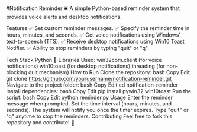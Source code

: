 #Notification Reminder 🛎️
A simple Python-based reminder system that provides voice alerts and desktop notifications.

Features
✅ Set custom reminder messages.
✅ Specify the reminder time in hours, minutes, and seconds.
✅ Get voice notifications using Windows' text-to-speech (TTS).
✅ Receive desktop notifications using Win10 Toast Notifier.
✅ Ability to stop reminders by typing "quit" or "q".

Tech Stack
Python 🐍
Libraries Used:
win32com.client (for voice notifications)
win10toast (for desktop notifications)
threading (for non-blocking quit mechanism)
How to Run
Clone the repository:
bash
Copy
Edit
git clone https://github.com/yourusername/notification-reminder.git
Navigate to the project folder:
bash
Copy
Edit
cd notification-reminder
Install dependencies:
bash
Copy
Edit
pip install pywin32 win10toast
Run the script:
bash
Copy
Edit
python reminder.py
Usage
Enter the reminder message when prompted.
Set the time interval (hours, minutes, and seconds).
The system will notify you once the timer expires.
Type "quit" or "q" anytime to stop the reminders.
Contributing
Feel free to fork this repository and contribute! 🚀
